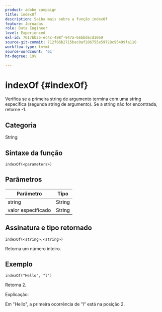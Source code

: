 ```yaml
---
product: adobe campaign
title: indexOf
description: Saiba mais sobre a função indexOf
feature: Jornadas
role: Data Engineer
level: Experienced
exl-id: 7617bb25-ec4c-498f-947a-66bbdecd1069
source-git-commit: 712f66b2715bac0af206755e59728c95499fa110
workflow-type: tm+mt
source-wordcount: '61'
ht-degree: 19%

---
```


# indexOf {#indexOf}

Verifica se a primeira string de argumento termina com uma string específica (segunda string de argumento). Se a string não for encontrada, retorne -1.

## Categoria

String

## Sintaxe da função

`indexOf(<parameters>)`

## Parâmetros

| Parâmetro | Tipo |
|-----------|------------------|
| string | String |
| valor especificado | String |

## Assinatura e tipo retornado

`indexOf(<string>,<string>)`

Retorna um número inteiro.

## Exemplo

`indexOf("Hello", "l")`

Retorna 2.

Explicação:

Em &quot;Hello&quot;, a primeira ocorrência de &quot;l&quot; está na posição 2.
